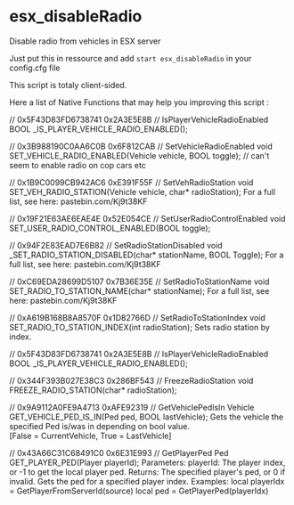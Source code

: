 # esx_disableRadio
Disable radio from vehicles in ESX server

Just put this in ressource and add ``` start esx_disableRadio ``` in your config.cfg file

This script is totaly client-sided.

Here a list of Native Functions that may help you improving this script :

// 0x5F43D83FD6738741 0x2A3E5E8B
// IsPlayerVehicleRadioEnabled
BOOL _IS_PLAYER_VEHICLE_RADIO_ENABLED();

// 0x3B988190C0AA6C0B 0x6F812CAB
// SetVehicleRadioEnabled
void SET_VEHICLE_RADIO_ENABLED(Vehicle vehicle, BOOL toggle);
// can't seem to enable radio on cop cars etc  

// 0x1B9C0099CB942AC6 0xE391F55F
// SetVehRadioStation
void SET_VEH_RADIO_STATION(Vehicle vehicle, char* radioStation);
For a full list, see here: pastebin.com/Kj9t38KF

// 0x19F21E63AE6EAE4E 0x52E054CE
// SetUserRadioControlEnabled
void SET_USER_RADIO_CONTROL_ENABLED(BOOL toggle);

// 0x94F2E83EAD7E6B82 
// SetRadioStationDisabled
void _SET_RADIO_STATION_DISABLED(char* stationName, BOOL Toggle);
For a full list, see here: pastebin.com/Kj9t38KF

// 0xC69EDA28699D5107 0x7B36E35E
// SetRadioToStationName
void SET_RADIO_TO_STATION_NAME(char* stationName);
For a full list, see here: pastebin.com/Kj9t38KF  

// 0xA619B168B8A8570F 0x1D82766D
// SetRadioToStationIndex
void SET_RADIO_TO_STATION_INDEX(int radioStation);
Sets radio station by index.  

// 0x5F43D83FD6738741 0x2A3E5E8B
// IsPlayerVehicleRadioEnabled
BOOL _IS_PLAYER_VEHICLE_RADIO_ENABLED();

// 0x344F393B027E38C3 0x286BF543
// FreezeRadioStation
void FREEZE_RADIO_STATION(char* radioStation);

// 0x9A9112A0FE9A4713 0xAFE92319
// GetVehiclePedIsIn
Vehicle GET_VEHICLE_PED_IS_IN(Ped ped, BOOL lastVehicle);
Gets the vehicle the specified Ped is/was in depending on bool value.  
[False = CurrentVehicle, True = LastVehicle]

// 0x43A66C31C68491C0 0x6E31E993
// GetPlayerPed
Ped GET_PLAYER_PED(Player playerId);
Parameters:
playerId: The player index, or -1 to get the local player ped.
Returns:
The specified player's ped, or 0 if invalid.
Gets the ped for a specified player index.
Examples:
local playerIdx = GetPlayerFromServerId(source)
local ped = GetPlayerPed(playerIdx)
